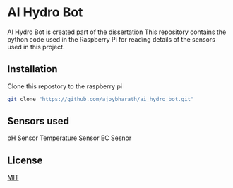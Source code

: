 # AI Hydro Bot

AI Hydro Bot is created part of the dissertation
This repository contains the python code used in the Raspberry Pi for reading details of the sensors used in this project.

## Installation

Clone this repostory to the raspberry pi

```bash
git clone "https://github.com/ajoybharath/ai_hydro_bot.git"
```
## Sensors used

pH Sensor
Temperature Sensor
EC Sesnor



## License
[MIT](https://choosealicense.com/licenses/mit/)
